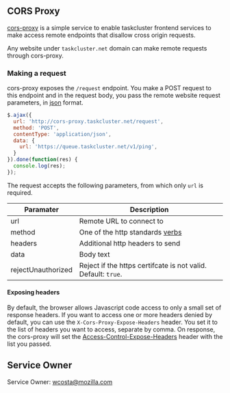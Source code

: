 ## CORS Proxy

[cors-proxy](https://github.com/taskcluster/cors-proxy) is a simple service
to enable taskcluster frontend services to make access remote endpoints that
disallow cross origin requests.

Any website under `taskcluster.net` domain can make remote requests through
cors-proxy.

### Making a request

cors-proxy exposes the `/request` endpoint. You make a POST request to this
endpoint and in the request body, you pass the remote website request
parameters, in [json](http://www.json.org/) format.

```javascript
$.ajax({
  url: 'http://cors-proxy.taskcluster.net/request',
  method: 'POST',
  contentType: 'application/json',
  data: {
    url: 'https://queue.taskcluster.net/v1/ping',
  }
}).done(function(res) {
  console.log(res);
});
```

The request accepts the following parameters, from which only `url` is required.

Paramater            | Description
---------------------|------------
url                  | Remote URL to connect to
method               | One of the http standards [verbs](https://www.w3.org/Protocols/rfc2616/rfc2616-sec9.html)
headers              | Additional http headers to send
data                 | Body text
rejectUnauthorized   | Reject if the https certifcate is not valid. Default: `true`.

#### Exposing headers

By default, the browser allows Javascript code access to only a small set of
response headers. If you want to access one or more headers denied by default,
you can use the `X-Cors-Proxy-Expose-Headers` header. You set it to the list of
headers you want to access, separate by comma. On response, the cors-proxy will
set the [Access-Control-Expose-Headers]() header with the list you passed.

## Service Owner

Service Owner: wcosta@mozilla.com
